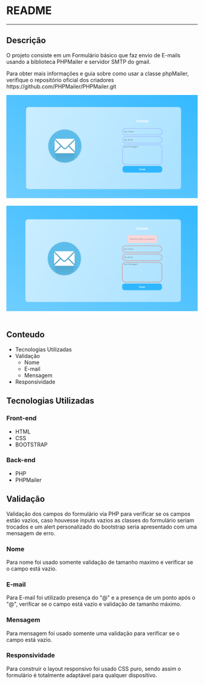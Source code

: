 <h1> README </h1>
<hr>
<h2>Descrição </h2>
<p> O projeto consiste em um Formulário básico que faz envio de E-mails usando a biblioteca PHPMailer e servidor SMTP do gmail.</p>
<p> Para obter mais informações e guia sobre como usar a classe phpMailer, verifique o repositório oficial dos criadores https://github.com/PHPMailer/PHPMailer.git</p>
<div align="center">
<img src="https://github.com/GuilhermeSilva-alves/Formulario-Contato/blob/main/formulario.png" width="1000"> 
</div>
<br>
<div align="center">
<img src="https://github.com/GuilhermeSilva-alves/Formulario-Contato/blob/main/formulario-error.png" width="1000">
  
</div>
<br>
<h2>Conteudo</h2>
<ul>
  <li>Tecnologias Utilizadas</li>
  <li>Validação
    <ul>
      <li>Nome</li>
      <li>E-mail</li>
      <li>Mensagem</li>
    </ul>
  </li>
  <li>Responsividade</li>
</ul>

<h2>Tecnologias Utilizadas</h2>

<h3>Front-end</h3>
<ul>
  <li> HTML </li>
  <li> CSS </li>
  <li> BOOTSTRAP</li>
 </ul>
<h3> Back-end</h3>
<ul>
  <li> PHP </li>
  <li> PHPMailer</li>
</ul>

<h2>Validação</h2>
Validação dos campos do formulário via PHP para verificar se os campos estão vazios, caso houvesse inputs vazios as classes do formulário seriam trocados e um alert personalizado do bootstrap seria apresentado com uma mensagem de erro.
<h3>Nome</h3>
<p> Para nome foi usado somente validação de tamanho maximo e verificar se o campo está vazio.</p>

<h3>E-mail</h3>
<p> Para E-mail foi utilizado presença do "@" e a presença de um ponto após o "@", verificar se o campo está vazio e validação de tamanho máximo.</p>

<h3>Mensagem</h3>
<p> Para mensagem foi usado somente uma validação para verificar se o campo está vazio.</p>

<h3>Responsividade</h3>
<p>Para construir o layout responsivo foi usado CSS puro, sendo assim o formulário é totalmente adaptável para qualquer dispositivo.</p>

  
  
                                                                                                                                
